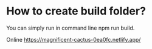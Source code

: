 # How to create build folder?

You can simply run in command line npm run build.

Online
https://magnificent-cactus-0ea0fc.netlify.app/
